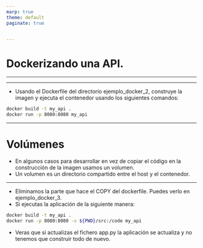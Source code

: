 ```yaml
---
marp: true
theme: default
paginate: true


---
```

# Dockerizando una API.
---


---
- Usando el Dockerfile del directorío ejemplo_docker_2, construye la imagen y ejecuta el contenedor usando los siguientes comandos:
```bash
docker build -t my_api .
docker run -p 8080:8080 my_api 
```

--- 
# Volúmenes

- En algunos casos para desarrollar en vez de copiar el código en la construcción de la imagen usamos un volumen.
- Un volumen es un directorio compartido entre el host y el contenedor.

---

- Eliminamos la parte que hace el COPY del dockerfile. Puedes verlo en ejemplo_docker_3.
- Si ejecutas la aplicación de la siguiente manera:
```bash
docker build -t my_api .
docker run -p 8080:8080 -v ${PWD}/src:/code my_api 
```
- Veras que si actualizas el fichero app.py la aplicación se actualiza y no tenemos que construir todo de nuevo.
